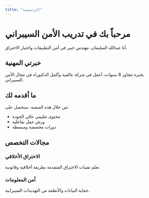 ```yaml
---
title: "الرئيسية"
---
```


# مرحباً بك في تدريب الأمن السيبراني

أنا عبدالله السليمان، مهندس خبير في أمن التطبيقات واختبار الاختراق.

## خبرتي المهنية
بخبرة تتجاوز 8 سنوات، أعمل في شركة عالمية وأكمل الدكتوراه في مجال الأمن السيبراني.

## ما أقدمه لك
من خلال هذه المنصة، ستحصل على:
- محتوى تعليمي عالي الجودة
- ورش عمل تفاعلية
- دورات مخصصة ومبسطة

## مجالات التخصص
### الاختراق الأخلاقي
تعلم تقنيات الاختراق المتقدمة بطريقة أخلاقية وقانونية.

### أمن المعلومات
حماية البيانات والأنظمة من التهديدات السيبرانية.